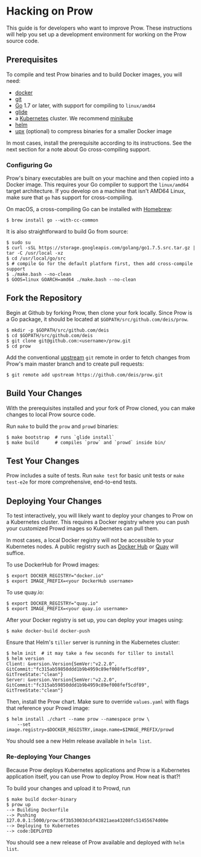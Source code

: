 # Hacking on Prow

This guide is for developers who want to improve Prow. These instructions will help you set up a
development environment for working on the Prow source code.

## Prerequisites

To compile and test Prow binaries and to build Docker images, you will need:

 - [docker][]
 - [git][]
 - [Go][] 1.7 or later, with support for compiling to `linux/amd64`
 - [glide][]
 - a [Kubernetes][] cluster. We recommend [minikube][]
 - [helm][]
 - [upx][] (optional) to compress binaries for a smaller Docker image

In most cases, install the prerequisite according to its instructions. See the next section
for a note about Go cross-compiling support.

### Configuring Go

Prow's binary executables are built on your machine and then copied into a Docker image. This
requires your Go compiler to support the `linux/amd64` target architecture. If you develop on a
machine that isn't AMD64 Linux, make sure that `go` has support for cross-compiling.

On macOS, a cross-compiling Go can be installed with [Homebrew][]:

```shell
$ brew install go --with-cc-common
```

It is also straightforward to build Go from source:

```shell
$ sudo su
$ curl -sSL https://storage.googleapis.com/golang/go1.7.5.src.tar.gz | tar -C /usr/local -xz
$ cd /usr/local/go/src
$ # compile Go for the default platform first, then add cross-compile support
$ ./make.bash --no-clean
$ GOOS=linux GOARCH=amd64 ./make.bash --no-clean
```

## Fork the Repository

Begin at Github by forking Prow, then clone your fork locally. Since Prow is a Go package, it
should be located at `$GOPATH/src/github.com/deis/prow`.

```shell
$ mkdir -p $GOPATH/src/github.com/deis
$ cd $GOPATH/src/github.com/deis
$ git clone git@github.com:<username>/prow.git
$ cd prow
```

Add the conventional [upstream][] `git` remote in order to fetch changes from Prow's main master
branch and to create pull requests:

```shell
$ git remote add upstream https://github.com/deis/prow.git
```

## Build Your Changes

With the prerequisites installed and your fork of Prow cloned, you can make changes to local Prow
source code.

Run `make` to build the `prow` and `prowd` binaries:

```shell
$ make bootstrap  # runs `glide install`
$ make build      # compiles `prow` and `prowd` inside bin/
```

## Test Your Changes

Prow includes a suite of tests. Run `make test` for basic unit tests or `make test-e2e` for more
comprehensive, end-to-end tests.

## Deploying Your Changes

To test interactively, you will likely want to deploy your changes to Prow on a Kubernetes cluster.
This requires a Docker registry where you can push your customized Prowd images so Kubernetes can
pull them.

In most cases, a local Docker registry will not be accessible to your Kubernetes nodes. A public
registry such as [Docker Hub][] or [Quay][] will suffice.

To use DockerHub for Prowd images:

```shell
$ export DOCKER_REGISTRY="docker.io"
$ export IMAGE_PREFIX=<your DockerHub username>
```

To use quay.io:

```shell
$ export DOCKER_REGISTRY="quay.io"
$ export IMAGE_PREFIX=<your quay.io username>
```

After your Docker registry is set up, you can deploy your images using:

```shell
$ make docker-build docker-push
```

Ensure that Helm's `tiller` server is running in the Kubernetes cluster:

```shell
$ helm init  # it may take a few seconds for tiller to install
$ helm version
Client: &version.Version{SemVer:"v2.2.0", GitCommit:"fc315ab59850ddd1b9b4959c89ef008fef5cdf89", GitTreeState:"clean"}
Server: &version.Version{SemVer:"v2.2.0", GitCommit:"fc315ab59850ddd1b9b4959c89ef008fef5cdf89", GitTreeState:"clean"}
```

Then, install the Prow chart. Make sure to override `values.yaml` with flags that reference your
Prowd image:

```shell
$ helm install ./chart --name prow --namespace prow \
    --set image.registry=$DOCKER_REGISTRY,image.name=$IMAGE_PREFIX/prowd
```

You should see a new Helm release available in `helm list`.

### Re-deploying Your Changes

Because Prow deploys Kubernetes applications and Prow is a Kubernetes application itself, you can
use Prow to deploy Prow. How neat is that?!

To build your changes and upload it to Prowd, run

```shell
$ make build docker-binary
$ prow up
--> Building Dockerfile
--> Pushing 127.0.0.1:5000/prow:6f3b53003dcbf43821aea43208fc51455674d00e
--> Deploying to Kubernetes
--> code:DEPLOYED
```

You should see a new release of Prow available and deployed with `helm list`.


[docker]: https://www.docker.com/
[Docker Hub]: https://hub.docker.com/
[git]: https://git-scm.com/
[glide]: https://github.com/Masterminds/glide
[go]: https://golang.org/
[helm]: https://github.com/kubernetes/helm
[Homebrew]: https://brew.sh/
[Kubernetes]: https://github.com/kubernetes/minikube
[minikube]: https://github.com/kubernetes/minikube
[Quay]: https://quay.io/
[upstream]: https://help.github.com/articles/fork-a-repo/
[upx]: https://upx.github.io
